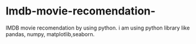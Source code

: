 # Imdb-movie-recomendation-
IMDB movie recomendation  by using python. i am using python library like pandas, numpy, matplotlib,seaborn.
